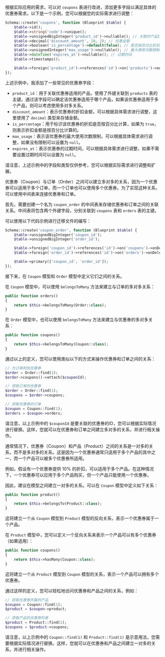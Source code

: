 根据实际应用的需求，可以对 `coupons` 表进行改进，添加更多字段以满足具体的优惠券需求。以下是一个示例，您可以根据您的实际需求进行调整：

```php
Schema::create('coupons', function (Blueprint $table) {
    $table->id();
    $table->string('code')->unique();
    $table->unsignedBigInteger('product_id')->nullable(); // 关联的产品ID
    $table->decimal('discount_amount', 10, 2); // 优惠金额
    $table->boolean('is_percentage')->default(false); // 是否按百分比折扣
    $table->unsignedInteger('max_usage')->nullable(); // 最大使用次数限制
    $table->dateTime('expires_at')->nullable(); // 过期时间
    $table->timestamps();

    $table->foreign('product_id')->references('id')->on('products')->onDelete('set null');
});
```

上述示例中，我添加了一些常见的优惠券字段：

- `product_id`：用于关联优惠券适用的产品，使用了外键关联到 `products` 表的主键。通过该字段可以确定该优惠券适用于哪个产品，如果该优惠券适用于多个产品，则可以考虑使用多对多关系。
- `discount_amount`：表示优惠券的折扣金额，可以根据具体需求进行调整，这里使用了 `decimal` 类型来存储金额。
- `is_percentage`：用于标识该优惠券的折扣是否按百分比计算，如果为 `true`，则表示折扣金额是按百分比计算的。
- `max_usage`：表示该优惠券的最大使用次数限制，可以根据具体需求进行调整，如果没有限制可以设置为 `null`。
- `expires_at`：表示优惠券的过期时间，可以根据具体需求进行调整，如果不需要设置过期时间可以设置为 `null`。

请注意，上述示例中的字段和类型仅供参考，您可以根据实际需求进行调整和扩展。

优惠券（Coupon）与订单（Order）之间可以建立多对多的关系，因为一个优惠券可以适用于多个订单，而一个订单也可以使用多个优惠券。为了实现这种关系，可以使用中间表来连接优惠券和订单。

首先，需要创建一个名为 `coupon_order` 的中间表来存储优惠券和订单之间的关联关系。中间表将包含两个外键字段，分别关联到 `coupons` 表和 `orders` 表的主键。

可以使用以下代码示例进行迁移文件的编写：

```php
Schema::create('coupon_order', function (Blueprint $table) {
    $table->unsignedBigInteger('coupon_id');
    $table->unsignedBigInteger('order_id');

    $table->foreign('coupon_id')->references('id')->on('coupons')->onDelete('cascade');
    $table->foreign('order_id')->references('id')->on('orders')->onDelete('cascade');

    $table->primary(['coupon_id', 'order_id']);
});
```

接下来，在 `Coupon` 模型和 `Order` 模型中定义它们之间的关系。

在 `Coupon` 模型中，可以使用 `belongsToMany` 方法来建立与订单的多对多关系：

```php
public function orders()
{
    return $this->belongsToMany(Order::class);
}
```

在 `Order` 模型中，也可以使用 `belongsToMany` 方法来建立与优惠券的多对多关系：

```php
public function coupons()
{
    return $this->belongsToMany(Coupon::class);
}
```

通过以上的定义，您可以使用类似以下的方式来操作优惠券和订单之间的关系：

```php
// 为订单附加优惠券
$order = Order::find(1);
$order->coupons()->attach($couponId);

// 获取订单的优惠券
$order = Order::find(1);
$coupons = $order->coupons;

// 获取优惠券的订单
$coupon = Coupon::find(1);
$orders = $coupon->orders;
```

请注意，以上示例中的 `$couponId` 是要关联的优惠券的ID，您可以根据实际情况进行替换。这样，您就可以在优惠券和订单之间建立多对多的关系，并进行相关操作。

通常情况下，优惠券（Coupon）和产品（Product）之间的关系是一对多的关系，而不是多对多的关系。这是因为一个优惠券通常只适用于多个产品的其中之一，而一个产品可以被多个优惠券所适用。

例如，假设有一个优惠券提供 10% 的折扣，可以适用于多个产品。在这种情况下，一个优惠券可以应用于多个产品购买，但一个产品只能使用一个优惠券。

因此，建议在模型之间建立一对多的关系。可以在 `Coupon` 模型中定义如下关系：

```php
public function product()
{
    return $this->belongsTo(Product::class);
}
```

这将建立一个从 `Coupon` 模型到 `Product` 模型的反向关系，表示一个优惠券属于一个产品。

在 `Product` 模型中，您可以定义一个反向关系来表示一个产品可以有多个优惠券（如果适用）：

```php
public function coupons()
{
    return $this->hasMany(Coupon::class);
}
```

这将建立一个从 `Product` 模型到 `Coupon` 模型的关系，表示一个产品可以拥有多个优惠券。

通过这样的定义，您可以轻松地访问优惠券和产品之间的关系，例如：

```php
// 获取优惠券所属的产品
$coupon = Coupon::find(1);
$product = $coupon->product;

// 获取产品的优惠券列表
$product = Product::find(1);
$coupons = $product->coupons;
```

请注意，以上示例中的 `Coupon::find(1)` 和 `Product::find(1)` 是示意用法，您需要根据实际情况进行替换。这样，您就可以在优惠券和产品之间建立一对多的关系，并进行相关操作。